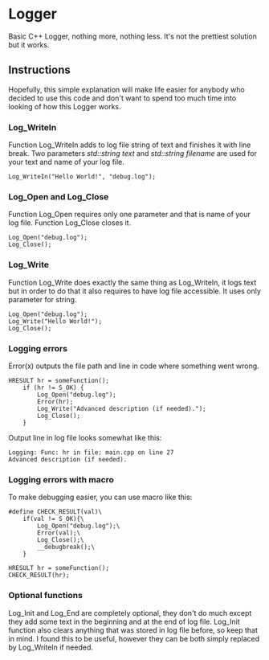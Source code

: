 # Logger

Basic C++ Logger, nothing more, nothing less. It's not the prettiest solution but it works.

## Instructions

Hopefully, this simple explanation will make life easier for anybody who decided to use this code and don't want to spend too much time into looking of how this Logger works.

### Log_WriteIn

Function Log_WriteIn adds to log file string of text and finishes it with line break. Two parameters *std::string text* and *std::string filename* are used for your text and name of your log file.

```
Log_WriteIn("Hello World!", "debug.log");
```

### Log_Open and Log_Close

Function Log_Open requires only one parameter and that is name of your log file. Function Log_Close closes it.

```
Log_Open("debug.log");
Log_Close();
```

### Log_Write

Function Log_Write does exactly the same thing as Log_WriteIn, it logs text but in order to do that it also requires to have log file accessible. It uses only parameter for string.
```
Log_Open("debug.log");
Log_Write("Hello World!");
Log_Close();
```

### Logging errors

Error(x) outputs the file path and line in code where something went wrong.
```
HRESULT hr = someFunction();
	if (hr != S_OK) {
		Log_Open("debug.log");
		Error(hr);
		Log_Write("Advanced description (if needed).");
		Log_Close();
	}
```


Output line in log file looks somewhat like this:

```
Logging: Func: hr in file: main.cpp on line 27
Advanced description (if needed).
```

### Logging errors with macro

To make debugging easier, you can use macro like this:
```
#define CHECK_RESULT(val)\
	if(val != S_OK){\
		Log_Open("debug.log");\
		Error(val);\
		Log_Close();\
		__debugbreak();\
	}
```
```
HRESULT hr = someFunction();
CHECK_RESULT(hr);
```

### Optional functions

Log_Init and Log_End are completely optional, they don't do much except they add some text in the beginning and at the end of log file. Log_Init function also clears anything that was stored in log file before, so keep that in mind. I found this to be useful, however they can be both simply replaced by Log_WriteIn if needed.
